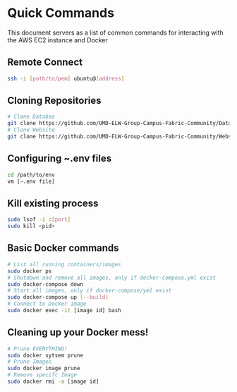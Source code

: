 # Quick Commands
This document servers as a list of common commands for interacting with the AWS EC2 instance and Docker

## Remote Connect
```bash
ssh -i [path/to/pem] ubuntu@[address]
```
## Cloning Repositories 
```bash
# Clone Databse
git clone https://github.com/UMD-ELW-Group-Campus-Fabric-Community/Database-1.git
# Clone Website
git clone https://github.com/UMD-ELW-Group-Campus-Fabric-Community/Website.git
```

## Configuring ~.env files
```bash
cd /path/to/env
vm [~.env file]
```

## Kill existing process
```bash
sudo lsof -i :[port]
sudo kill <pid>
```

## Basic Docker commands
```bash
# List all running containers/images
sudo docker ps
# Shutdown and remove all images, only if docker-compose.yml exist
sudo docker-compose down
# Start all images, only if docker-compose/yml exist
sudo docker-compose up [--build]
# Connect to Docker image
sudo docker exec -it [image id] bash
```
## Cleaning up your Docker mess!
```bash
# Prune EVERYTHING!
sudo docker sytsem prune
# Prune Images
sudo docker image prune
# Remove specifc Image
sudo docker rmi -a [image id]
```